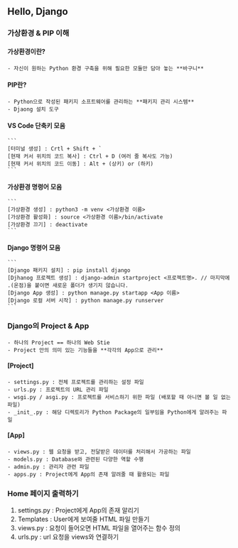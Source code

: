 ## Hello, Django

### 가상환경 & PIP 이해

#### 가상환경이란?
    - 자신이 원하는 Python 환경 구축을 위해 필요한 모듈만 담아 놓는 **바구니**

#### PIP란?
    - Python으로 작성된 패키지 소프트웨어를 관리하는 **패키지 관리 시스템**
    - Djaong 설치 도구

#### VS Code 단축키 모음
    ```
    [터미널 생성] : Crtl + Shift + `
    [현재 커서 위치의 코드 복사] : Ctrl + D (여러 줄 복사도 가능)
    [현재 커서 위치의 코드 이동] : Alt + (상키) or (하키)
    ```
#### 가상환경 명령어 모음
    ```
    [가상환경 생성] : python3 -m venv <가상환경 이름>
    [가상환경 활성화] : source <가상환경 이름>/bin/activate
    [가상환경 끄기] : deactivate
    ```
#### Django 명령어 모음
    ```
    [Django 패키지 설치] : pip install django
    [Djhanog 프로젝트 생성] : django-admin startproject <프로젝트명>. // 마지막에 .(온점)을 붙이면 새로운 폴더가 생기지 않습니다.
    [Django App 생성] : python manage.py startapp <App 이름>
    [Django 로컬 서버 시작] : python manage.py runserver
    ```

### Django의 Project & App
    - 하나의 Project == 하나의 Web Stie
    - Project 안의 의미 있는 기능들을 **각각의 App으로 관리**

#### [Project]
    - settings.py : 전체 프로젝트를 관리하는 설정 파일
    - urls.py : 프로젝트의 URL 관리 파일
    - wsgi.py / asgi.py : 프로젝트를 서비스하기 위한 파일 (배포할 때 아니면 볼 일 없는 파일)
    - _init_.py : 해당 디렉토리가 Python Package의 일부임을 Python에게 알려주는 파일

#### [App]
    - views.py : 웹 요청을 받고, 전달받은 데이터를 처리해서 가공하는 파일
    - models.py : Database와 관련된 다양한 역할 수행
    - admin.py : 관리자 관련 파일
    - apps.py : Project에게 App의 존재 알려줄 때 활용되는 파일

### Home 페이지 출력하기

1. settings.py : Project에게 App의 존재 알리기
2. Templates : User에게 보여줄 HTML 파일 만들기
3. views.py : 요청이 들어오면 HTML 파일을 열어주는 함수 정의
4. urls.py : url 요청을 views와 연결하기 
